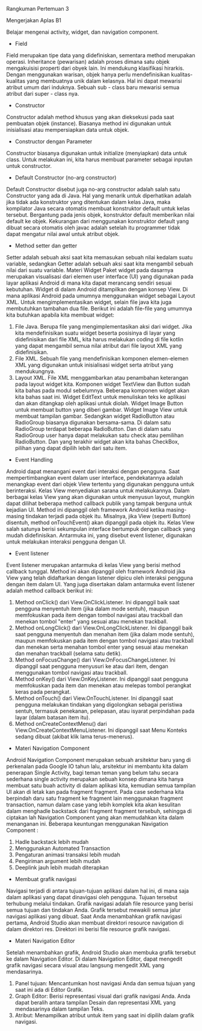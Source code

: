 Rangkuman Pertemuan 3

Mengerjakan Aplas B1

Belajar mengenai activity, widget, dan navigation component.

- Field

Field merupakan tipe data yang didefiniskan, sementara method merupakan operasi. Inheritance (pewarisan) adalah proses dimana satu objek mengakuisisi properti dari obyek lain. Ini mendukung klasifikasi hirarkis. Dengan menggunakan warisan, objek hanya perlu mendefinisikan kualitas-kualitas yang membuatnya unik dalam kelasnya. Hal ini dapat mewarisi atribut umum dari induknya. Sebuah sub - class baru mewarisi semua atribut dari super - class nya.

- Constructor

Constructor adalah method khusus yang akan dieksekusi pada saat pembuatan objek (instance).
Biasanya method ini digunakan untuk inisialisasi atau mempersiapkan data untuk objek.
 
- Constructor dengan Parameter

Constructor biasanya digunakan untuk initialize (menyiapkan) data untuk class.
Untuk melakukan ini, kita harus membuat parameter sebagai inputan untuk constructor.

- Default Constructor (no-arg constructor)

Default Constructor disebut juga no-arg constructor adalah salah satu Constructor yang ada di Java. 
Hal yang menarik untuk diperhatikan adalah jika tidak ada konstruktor yang ditentukan dalam kelas Java, maka kompilator Java secara otomatis membuat konstruktor default untuk kelas tersebut.
Bergantung pada jenis objek, konstruktor default memberikan nilai default ke objek. Kekurangan dari menggunakan konstruktor default yang dibuat secara otomatis oleh javac adalah setelah itu programmer tidak dapat mengatur nilai awal untuk atribut objek.

- Method setter dan getter

Setter adalah sebuah aksi saat kita memasukan sebuah nilai kedalam suatu variable, sedangkan Getter adalah sebuah aksi saat kita mengambil sebuah nilai dari suatu variable.
Materi Widget
Paket widget pada dasarnya merupakan visualisasi dari elemen user interface (UI) yang digunakan pada layar aplikasi Android di mana kita dapat merancang sendiri sesuai kebutuhan. 
Widget di dalam Android ditampilkan dengan konsep View. Di mana aplikasi Android pada umumnya menggunakan widget sebagai Layout XML. Untuk mengimplementasikan widget, selain file java kita juga membutuhkan tambahan dua file. Berikut ini adalah file-file yang umumnya kita butuhkan apabila kita membuat widget: 
1.	File Java. Berupa file yang mengimplementasikan aksi dari widget. Jika kita mendefinisikan suatu widget beserta posisinya di layar yang didefinisikan dari file XML, kita harus melakukan coding di file kotlin yang dapat mengambil semua nilai atribut dari file layout XML yang didefinisikan. 
2.	File XML. Sebuah file yang mendefinisikan komponen elemen-elemen XML yang digunakan untuk inisialisasi widget serta atribut yang mendukungnya. 
3.	Layout XML. File XML menggambarkan atau penambahan keterangan pada layout widget kita. 
Komponen widget TextView dan Button sudah kita bahas pada modul sebelumnya. Beberapa komponen widget akan kita bahas saat ini. Widget EditText untuk menuliskan teks ke aplikasi dan akan ditangkap oleh aplikasi untuk diolah. Widget Image Button untuk membuat button yang diberi gambar. Widget Image View untuk membuat tampilan gambar. Sedangkan widget RadioButton atau RadioGroup biasanya digunakan bersama-sama. 
Di dalam satu RadioGroup terdapat beberapa RadioButton. Dan di dalam satu RadioGroup user hanya dapat melakukan satu check atau pemilihan RadioButton. Dan yang terakhir widget akan kita bahas CheckBox, pilihan yang dapat dipilih lebih dari satu item. 

- Event Handling

Android dapat menangani event dari interaksi dengan pengguna. Saat mempertimbangkan event dalam user interface, pendekatannya adalah menangkap event dari objek View tertentu yang digunakan pengguna untuk berinteraksi. Kelas View menyediakan sarana untuk melakukannya. 
Dalam berbagai kelas View yang akan digunakan untuk menyusun layout, mungkin dapat dilihat beberapa method callback publik yang tampak berguna untuk kejadian UI. Method ini dipanggil oleh framework Android ketika masing-masing tindakan terjadi pada objek itu. Misalnya, jika View (seperti Button) disentuh, method onTouchEvent() akan dipanggil pada objek itu. Kelas View salah satunya berisi sekumpulan interface bertumpuk dengan callback yang mudah didefinisikan. Antarmuka ini, yang disebut event listener, digunakan untuk melakukan interaksi pengguna dengan UI. 

- Event listener

Event listener merupakan antarmuka di kelas View yang berisi method callback tunggal. Method ini akan dipanggil oleh framework Android jika View yang telah didaftarkan dengan listener dipicu oleh interaksi pengguna dengan item dalam UI. 
Yang juga disertakan dalam antarmuka event listener adalah method callback berikut ini: 
1.	Method onClick() dari View.OnClickListener. Ini dipanggil baik saat pengguna menyentuh item (jika dalam mode sentuh), maupun memfokuskan pada item dengan tombol navigasi atau trackball dan menekan tombol "enter" yang sesuai atau menekan trackball. 
2.	Method onLongClick() dari View.OnLongClickListener. Ini dipanggil baik saat pengguna menyentuh dan menahan item (jika dalam mode sentuh), maupun memfokuskan pada item dengan tombol navigasi atau trackball dan menekan serta menahan tombol enter yang sesuai atau menekan dan menahan trackball (selama satu detik). 
3.	Method onFocusChange() dari View.OnFocusChangeListener. Ini dipanggil saat pengguna menyusuri ke atau dari item, dengan menggunakan tombol navigasi atau trackball. 
4.	Method onKey() dari View.OnKeyListener. Ini dipanggil saat pengguna memfokuskan pada item dan menekan atau melepas tombol perangkat keras pada perangkat. 
5.	Method onTouch() dari View.OnTouchListener. Ini dipanggil saat pengguna melakukan tindakan yang digolongkan sebagai peristiwa sentuh, termasuk penekanan, pelepasan, atau isyarat perpindahan pada layar (dalam batasan item itu). 
6.	Method onCreateContextMenu() dari View.OnCreateContextMenuListener. Ini dipanggil saat Menu Konteks sedang dibuat (akibat klik lama terus-menerus).  

- Materi Navigation Component

Android Navigation Component merupakan sebuah arsitektur baru yang di perkenalan pada Google IO tahun lalu, arsitektur ini membantu kita dalam penerapan Single Activity, bagi teman teman yang belum tahu secara sederhana single activity merupakan sebuah konsep dimana kita hanya membuat satu buah activity di dalam aplikasi kita, kemudian semua tampilan UI akan di letak kan pada fragment fragment.
Pada case sederhana kita berpindah daru satu fragment ke fragment lain menggunakan fragment transaction, namun dalam case yang lebih komplek kita akan kesulitan dalam menghadle backstack dari fragment fragment tersebuh, sehingga di ciptakan lah Navigation Component yang akan memudahkan kita dalam menanganan ini.
Beberapa keuntungan menggunakan Navigation Component :
1.	Hadle backstack lebih mudah
2. Menggunakan Automated Transaction
3.	Pengaturan animasi transaksi lebih mudah
4.	Pengiriman argument lebih mudah
5.	Deeplink jauh lebih mudah diterapkan

- Membuat grafik navigasi

Navigasi terjadi di antara tujuan-tujuan aplikasi dalam hal ini, di mana saja dalam aplikasi yang dapat dinavigasi oleh pengguna. Tujuan tersebut terhubung melalui tindakan.
Grafik navigasi adalah file resource yang berisi semua tujuan dan tindakan Anda. Grafik tersebut mewakili semua jalur navigasi aplikasi yang dibuat.
Saat Anda menambahkan grafik navigasi pertama, Android Studio akan membuat direktori resource navigation di dalam direktori res. Direktori ini berisi file resource grafik navigasi.

- Materi Navigation Editor

Setelah menambahkan grafik, Android Studio akan membuka grafik tersebut ke dalam Navigation Editor. Di dalam Navigation Editor, dapat mengedit grafik navigasi secara visual atau langsung mengedit XML yang mendasarinya.
1. Panel tujuan: Mencantumkan host navigasi Anda dan semua tujuan yang saat ini ada di Editor Grafik.
2. Graph Editor: Berisi representasi visual dari grafik navigasi Anda. Anda dapat beralih antara tampilan Desain dan representasi XML yang mendasarinya dalam tampilan Teks.
3. Atribut: Menampilkan atribut untuk item yang saat ini dipilih dalam grafik navigasi.
